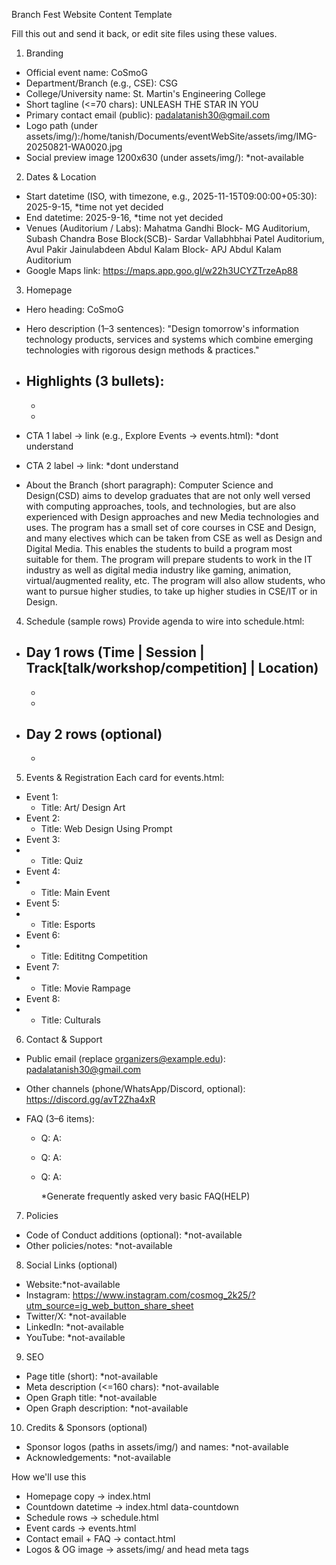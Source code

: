 Branch Fest Website Content Template

Fill this out and send it back, or edit site files using these values.

1. Branding

- Official event name: CoSmoG
- Department/Branch (e.g., CSE): CSG
- College/University name: St. Martin's Engineering College
- Short tagline (<=70 chars): UNLEASH THE STAR IN YOU
- Primary contact email (public): padalatanish30@gmail.com
- Logo path (under assets/img/):/home/tanish/Documents/eventWebSite/assets/img/IMG-20250821-WA0020.jpg
- Social preview image 1200x630 (under assets/img/): \*not-available

2. Dates & Location

- Start datetime (ISO, with timezone, e.g., 2025-11-15T09:00:00+05:30): 2025-9-15, \*time not yet decided
- End datetime: 2025-9-16, \*time not yet decided
- Venues (Auditorium / Labs): Mahatma Gandhi Block- MG Auditorium, Subash Chandra Bose Block(SCB)- Sardar Vallabhbhai Patel Auditorium, Avul Pakir Jainulabdeen Abdul Kalam Block- APJ Abdul Kalam Auditorium
- Google Maps link: https://maps.app.goo.gl/w22h3UCYZTrzeAp88

3. Homepage

- Hero heading: CoSmoG
- Hero description (1–3 sentences): "Design tomorrow's information technology products, services and systems which combine emerging technologies with rigorous design methods & practices."

- ## Highlights (3 bullets):
  -
  -
- CTA 1 label -> link (e.g., Explore Events -> events.html): \*dont understand
- CTA 2 label -> link: \*dont understand
- About the Branch (short paragraph): Computer Science and Design(CSD) aims to develop graduates that are not only well versed with computing approaches, tools, and technologies, but are also experienced with Design approaches and new Media technologies and uses. The program has a small set of core courses in CSE and Design, and many electives which can be taken from CSE as well as Design and Digital Media. This enables the students to build a program most suitable for them. The program will prepare students to work in the IT industry as well as digital media industry like gaming, animation, virtual/augmented reality, etc. The program will also allow students, who want to pursue higher studies, to take up higher studies in CSE/IT or in Design.

4. Schedule (sample rows)
   Provide agenda to wire into schedule.html:

- ## Day 1 rows (Time | Session | Track[talk/workshop/competition] | Location)
  -
  -
- ## Day 2 rows (optional)
  -

5. Events & Registration
   Each card for events.html:

- Event 1:
  - Title: Art/ Design Art
- Event 2:
  - Title: Web Design Using Prompt
- Event 3:
- - Title: Quiz
- Event 4:
- - Title: Main Event
- Event 5:
- - Title: Esports
- Event 6:
- - Title: Edititng Competition
- Event 7:
- - Title: Movie Rampage
- Event 8:
- - Title: Culturals

6. Contact & Support

- Public email (replace organizers@example.edu): padalatanish30@gmail.com
- Other channels (phone/WhatsApp/Discord, optional): https://discord.gg/avT2Zha4xR
- FAQ (3–6 items):

  - Q:
    A:
  - Q:
    A:
  - Q:
    A:

    \*Generate frequently asked very basic FAQ(HELP)

7. Policies

- Code of Conduct additions (optional): \*not-available
- Other policies/notes: \*not-available

8. Social Links (optional)

- Website:\*not-available
- Instagram: https://www.instagram.com/cosmog_2k25/?utm_source=ig_web_button_share_sheet
- Twitter/X: \*not-available
- LinkedIn: \*not-available
- YouTube: \*not-available

9. SEO

- Page title (short): \*not-available
- Meta description (<=160 chars): \*not-available
- Open Graph title: \*not-available
- Open Graph description: \*not-available

10. Credits & Sponsors (optional)

- Sponsor logos (paths in assets/img/) and names: \*not-available
- Acknowledgements: \*not-available

How we'll use this

- Homepage copy -> index.html
- Countdown datetime -> index.html data-countdown
- Schedule rows -> schedule.html
- Event cards -> events.html
- Contact email + FAQ -> contact.html
- Logos & OG image -> assets/img/ and head meta tags
